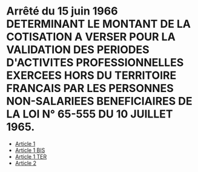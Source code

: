 # Arrêté du 15 juin 1966 DETERMINANT LE MONTANT DE LA COTISATION A VERSER POUR LA VALIDATION DES PERIODES D'ACTIVITES PROFESSIONNELLES EXERCEES HORS DU TERRITOIRE FRANCAIS PAR LES PERSONNES NON-SALARIEES BENEFICIAIRES DE LA LOI N° 65-555 DU 10 JUILLET 1965.

- [Article 1](article-1.md)
- [Article 1 BIS](article-1-bis.md)
- [Article 1 TER](article-1-ter.md)
- [Article 2](article-2.md)
